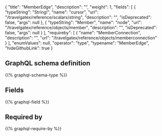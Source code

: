 {
  "title": "MemberEdge",
  "description": "",
  "weight": 1,
  "fields": [
    {
      "typeString": "String!",
      "name": "cursor",
      "url": "/travelgatex/reference/scalars/string",
      "description": "",
      "isDeprecated": false,
      "args": null
    },
    {
      "typeString": "Member",
      "name": "node",
      "url": "/travelgatex/reference/objects/member",
      "description": "",
      "isDeprecated": false,
      "args": null
    }
  ],
  "requireby": [
    {
      "name": "MemberConnection",
      "description": "",
      "url": "/travelgatex/reference/objects/memberconnection"
    }
  ],
  "enumValues": null,
  "operator": "type",
  "typename": "MemberEdge",
  "hideGithubLink": true
}
## GraphQL schema definition

{{% graphql-schema-type %}}

## Fields

{{% graphql-field %}}

## Required by

{{% graphql-require-by %}}
